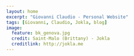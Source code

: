```yaml
---
layout: home
excerpt: "Giovanni Claudio - Personal Website"
tags: [Giovanni, Claudio, Jokla, blog]
image:
  feature: bk_genova.jpg
  credit: Saint-Malo (Brittany) - Jokla
  creditlink: http://jokla.me
---
```

